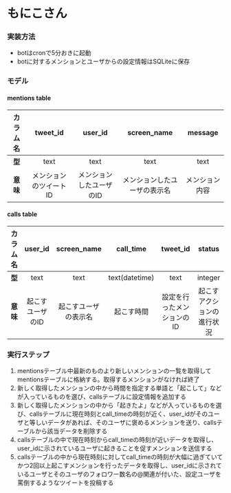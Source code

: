 もにこさん
=====

### 実装方法
+ botはcronで5分おきに起動
+ botに対するメンションとユーザからの設定情報はSQLiteに保存

### モデル

#### mentions table
|カラム名 | tweet_id | user_id | screen_name | message |
|:-:|:-:|:-:|:-:|:-:|
|**型** | text | text | text | text |
|**意味** | メンションのツイートID | メンションしたユーザのID | メンションしたユーザの表示名 | メンション内容 |

#### calls table
|カラム名 | user_id | screen_name | call_time | tweet_id | status |
|:-:|:-:|:-:|:-:|:-:|:-:|
|**型** | text | text | text(datetime) | text | integer |
|**意味** | 起こすユーザのID | 起こすユーザの表示名 | 起こす時間 | 設定を行ったメンションのID | 起こすアクションの進行状況 |

### 実行ステップ
1. mentionsテーブル中最新のものより新しいメンションの一覧を取得してmentionsテーブルに格納する。取得するメンションがなければ終了
2. 新しく取得したメンションの中から時間を指定する単語と「起こして」などが入っているものを選び、callsテーブルに設定情報を追加する
3. 新しく取得したメンションの中から「起きたよ」などが入っているものを選び、callsテーブルに現在時刻とcall_timeの時刻が近く、user_idがそのユーザと等しいデータがあれば、そのユーザに褒めるメンションを送り、callsテーブルから該当データを削除する
4. callsテーブルの中で現在時刻からcall_timeの時刻が近いデータを取得し、user_idに示されているユーザに起きることを促すメンションを送信する
5. callsテーブルの中から現在時刻に対してcall_timeの時刻が大幅に過ぎていてかつ2回以上起こすメンションを行ったデータを取得し、user_idに示されているユーザとそのユーザのフォロワー数名の@関連が付いた、設定ユーザを罵倒するようなツイートを投稿する
